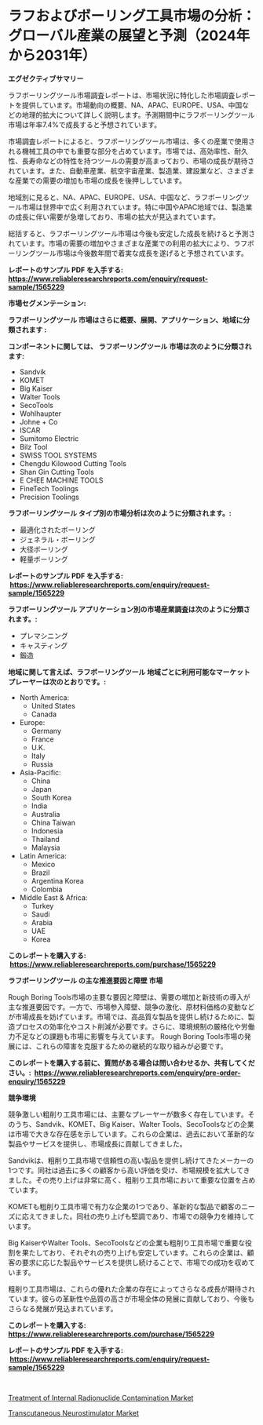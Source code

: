 <p><h1>ラフおよびボーリング工具市場の分析：グローバル産業の展望と予測（2024年から2031年）</h1></p><p><strong>エグゼクティブサマリー</strong></p>
<p><p>ラフボーリングツール市場調査レポートは、市場状況に特化した市場調査レポートを提供しています。市場動向の概要、NA、APAC、EUROPE、USA、中国などの地理的拡大について詳しく説明します。予測期間中にラフボーリングツール市場は年率7.4%で成長すると予想されています。</p><p>市場調査レポートによると、ラフボーリングツール市場は、多くの産業で使用される機械工具の中でも重要な部分を占めています。市場では、高効率性、耐久性、長寿命などの特性を持つツールの需要が高まっており、市場の成長が期待されています。また、自動車産業、航空宇宙産業、製造業、建設業など、さまざまな産業での需要の増加も市場の成長を後押ししています。</p><p>地域別に見ると、NA、APAC、EUROPE、USA、中国など、ラフボーリングツール市場は世界中で広く利用されています。特に中国やAPAC地域では、製造業の成長に伴い需要が急増しており、市場の拡大が見込まれています。</p><p>総括すると、ラフボーリングツール市場は今後も安定した成長を続けると予測されています。市場の需要の増加やさまざまな産業での利用の拡大により、ラフボーリングツール市場は今後数年間で着実な成長を遂げると予想されています。</p></p>
<p><strong>レポートのサンプル PDF を入手する: <a href="https://www.reliableresearchreports.com/enquiry/request-sample/1565229">https://www.reliableresearchreports.com/enquiry/request-sample/1565229</a></strong></p>
<p><strong>市場セグメンテーション:</strong></p>
<p><strong> ラフボーリングツール 市場はさらに概要、展開、アプリケーション、地域に分類されます :</strong></p>
<p><strong>コンポーネントに関しては、 ラフボーリングツール 市場は次のように分類されます: &nbsp;</strong></p>
<p><ul><li>Sandvik</li><li>KOMET</li><li>Big Kaiser</li><li>Walter Tools</li><li>SecoTools</li><li>Wohlhaupter</li><li>Johne + Co</li><li>ISCAR</li><li>Sumitomo Electric</li><li>Bilz Tool</li><li>SWISS TOOL SYSTEMS</li><li>Chengdu Kilowood Cutting Tools</li><li>Shan Gin Cutting Tools</li><li>E CHEE MACHINE TOOLS</li><li>FineTech Toolings</li><li>Precision Toolings</li></ul></p>
<p><strong> ラフボーリングツール タイプ別の市場分析は次のように分類されます。:</strong></p>
<p><ul><li>最適化されたボーリング</li><li>ジェネラル・ボーリング</li><li>大径ボーリング</li><li>軽量ボーリング</li></ul></p>
<p><strong>レポートのサンプル PDF を入手する: &nbsp;<a href="https://www.reliableresearchreports.com/enquiry/request-sample/1565229">https://www.reliableresearchreports.com/enquiry/request-sample/1565229</a></strong></p>
<p><strong> ラフボーリングツール アプリケーション別の市場産業調査は次のように分類されます。:</strong></p>
<p><ul><li>プレマシニング</li><li>キャスティング</li><li>鍛造</li></ul></p>
<p><strong>地域に関して言えば、ラフボーリングツール 地域ごとに利用可能なマーケットプレーヤーは次のとおりです。:</strong></p>
<p><ul>
    <li>
        North America:
        <ul>
            <li>United States</li>
            <li>Canada</li>
        </ul>
    </li>
    <li>
        Europe:
        <ul>
            <li>Germany</li>
            <li>France</li>
            <li>U.K.</li>
            <li>Italy</li>
            <li>Russia</li>
        </ul>
    </li>
    <li>
        Asia-Pacific:
        <ul>
            <li>China</li>
            <li>Japan</li>
            <li>South Korea</li>
            <li>India</li>
            <li>Australia</li>
            <li>China Taiwan</li>
            <li>Indonesia</li>
            <li>Thailand</li>
            <li>Malaysia</li>
        </ul>
    </li>
    <li>
        Latin America:
        <ul>
            <li>Mexico</li>
            <li>Brazil</li>
            <li>Argentina Korea</li>
            <li>Colombia</li>
        </ul>
    </li>
    <li>
        Middle East & Africa:
        <ul>
            <li>Turkey</li>
            <li>Saudi</li>
            <li>Arabia</li>
            <li>UAE</li>
            <li>Korea</li>
        </ul>
    </li>
    </ul></p>
<p><strong>このレポートを購入する: &nbsp;<a href="https://www.reliableresearchreports.com/purchase/1565229">https://www.reliableresearchreports.com/purchase/1565229</a></strong></p>
<p><strong>ラフボーリングツール の主な推進要因と障壁 市場</strong></p>
<p><p>Rough Boring Tools市場の主要な要因と障壁は、需要の増加と新技術の導入が主な推進要因です。一方で、市場参入障壁、競争の激化、原材料価格の変動などが市場成長を妨げています。市場では、高品質な製品を提供し続けるために、製造プロセスの効率化やコスト削減が必要です。さらに、環境規制の厳格化や労働力不足などの課題も市場に影響を与えています。 Rough Boring Tools市場の発展には、これらの障害を克服するための継続的な取り組みが必要です。</p></p>
<p><strong>このレポートを購入する前に、質問がある場合は問い合わせるか、共有してください。:&nbsp; <a href="https://www.reliableresearchreports.com/enquiry/pre-order-enquiry/1565229">https://www.reliableresearchreports.com/enquiry/pre-order-enquiry/1565229</a></strong></p>
<p><strong>競争環境</strong></p>
<p><p>競争激しい粗削り工具市場には、主要なプレーヤーが数多く存在しています。そのうち、Sandvik、KOMET、Big Kaiser、Walter Tools、SecoToolsなどの企業は市場で大きな存在感を示しています。これらの企業は、過去において革新的な製品やサービスを提供し、市場成長に貢献してきました。</p><p>Sandvikは、粗削り工具市場で信頼性の高い製品を提供し続けてきたメーカーの1つです。同社は過去に多くの顧客から高い評価を受け、市場規模を拡大してきました。その売り上げは非常に高く、粗削り工具市場において重要な位置を占めています。</p><p>KOMETも粗削り工具市場で有力な企業の1つであり、革新的な製品で顧客のニーズに応えてきました。同社の売り上げも堅調であり、市場での競争力を維持しています。</p><p>Big KaiserやWalter Tools、SecoToolsなどの企業も粗削り工具市場で重要な役割を果たしており、それぞれの売り上げも安定しています。これらの企業は、顧客の要求に応じた製品やサービスを提供し続けることで、市場での成功を収めています。</p><p>粗削り工具市場は、これらの優れた企業の存在によってさらなる成長が期待されています。彼らの革新性や品質の高さが市場全体の発展に貢献しており、今後もさらなる発展が見込まれています。</p></p>
<p><strong>このレポートを購入する: &nbsp; <a href="https://www.reliableresearchreports.com/purchase/1565229">https://www.reliableresearchreports.com/purchase/1565229</a></strong></p>
<p><strong>レポートのサンプル PDF を入手する: &nbsp;<a href="https://www.reliableresearchreports.com/enquiry/request-sample/1565229">https://www.reliableresearchreports.com/enquiry/request-sample/1565229</a></strong><strong></strong></p>
<p>&nbsp;</p>
<p><p><a href="https://full-wildebeest-80b.notion.site/Treatment-of-Internal-Radionuclide-Contamination-Market-Research-Report-Forecasted-for-Period-from-2-1f21c33578ef46589930fdfabbea1348">Treatment of Internal Radionuclide Contamination Market</a></p><p><a href="https://pretty-mail-caf.notion.site/Transcutaneous-Neurostimulator-Market-Size-2024-2031-Global-Industrial-Analysis-Key-Geographical--4d1e9bbf3896451a94fa3cc5a71abec1">Transcutaneous Neurostimulator Market</a></p></p>